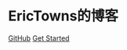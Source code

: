 # EricTowns的博客

[GitHub](https://github.com/EricTownsChina/erictownschina.github.io)
[Get Started](#docsify)
